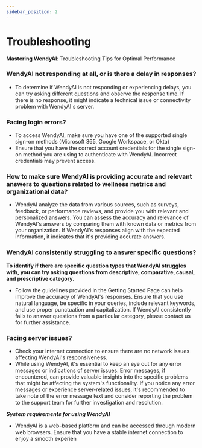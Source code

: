 ```yaml
---
sidebar_position: 2
---
```


# Troubleshooting

**Mastering WendyAI**: Troubleshooting Tips for Optimal Performance

### WendyAI not responding at all, or is there a delay in responses?

- To determine if WendyAI is not responding or experiencing delays, you can try asking different questions and observe the response time. If there is no response, it might indicate a technical issue or connectivity problem with WendyAI's server. 

### Facing login errors?

- To access WendyAI, make sure you have one of the supported single sign-on methods (Microsoft 365, Google Workspace, or Okta)
- Ensure that you have the correct account credentials for the single sign-on method you are using to authenticate with WendyAI. Incorrect credentials may prevent access.

### How to make sure WendyAI is providing accurate and relevant answers to questions related to wellness metrics and organizational data?

- WendyAI analyze the data from various sources, such as surveys, feedback, or performance reviews, and provide you with relevant and personalized answers. You can assess the accuracy and relevance of WendyAI's answers by comparing them with known data or metrics from your organization. If WendyAI's responses align with the expected information, it indicates that it's providing accurate answers.

### WendyAI consistently struggling to answer specific questions?

**To identify if there are specific question types that WendyAI struggles with, you can try asking questions from descriptive, comparative, causal, and prescriptive category.**

- Follow the guidelines provided in the Getting Started Page can help improve the accuracy of WendyAI's responses. Ensure that you use natural language, be specific in your queries, include relevant keywords, and use proper punctuation and capitalization. If WendyAI consistently fails to answer questions from a particular category, please contact us for further assistance. 

### Facing server issues?

- Check your internet connection to ensure there are no network issues affecting WendyAI's responsiveness.
- While using WendyAI, it's essential to keep an eye out for any error messages or indications of server issues. Error messages, if encountered, can provide valuable insights into the specific problems that might be affecting the system's functionality. If you notice any error messages or experience server-related issues, it's recommended to take note of the error message text and consider reporting the problem to the support team for further investigation and resolution.

**_System requirements for using WendyAI_**

- WendyAI is a web-based platform and can be accessed through modern web browsers. Ensure that you have a stable internet connection to enjoy a smooth experien

